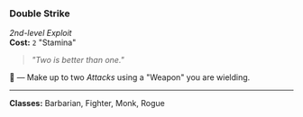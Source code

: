 ### Double Strike
*2nd-level Exploit*  
**Cost:** `2` "Stamina"  

> *"Two is better than one."*

🔷 — Make up to two *Attacks* using a "Weapon" you are wielding.

---

**Classes:** Barbarian, Fighter, Monk, Rogue
